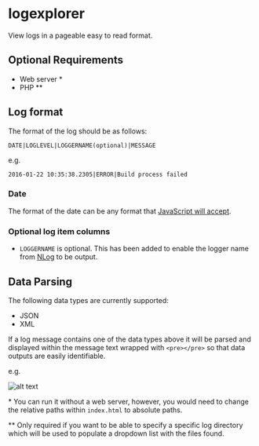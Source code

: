 # logexplorer

View logs in a pageable easy to read format.

## Optional Requirements
* Web server *
* PHP **

## Log format
The format of the log should be as follows:

`DATE|LOGLEVEL|LOGGERNAME(optional)|MESSAGE`

e.g.

`2016-01-22 10:35:38.2305|ERROR|Build process failed`

### Date
The format of the date can be any format that [JavaScript will accept](https://developer.mozilla.org/en/docs/Web/JavaScript/Reference/Global_Objects/Date).

### Optional log item columns
* `LOGGERNAME` is optional. This has been added to enable the logger name from [NLog](https://github.com/NLog/NLog/) to be output.

## Data Parsing
The following data types are currently supported:
* JSON
* XML

If a log message contains one of the data types above it will be parsed and displayed within the message text wrapped with `<pre></pre>` so that data outputs are easily identifiable.

e.g.

![alt text](http://i.imgur.com/X1D4fq1.png "Example of data parsing")

\* You can run it without a web server, however, you would need to change the relative paths within `index.html` to absolute paths.

** Only required if you want to be able to specify a specific log directory which will be used to populate a dropdown list with the files found.
